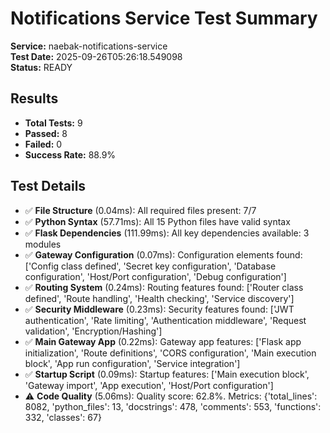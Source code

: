 # Notifications Service Test Summary

**Service:** naebak-notifications-service  
**Test Date:** 2025-09-26T05:26:18.549098  
**Status:** READY  

## Results

- **Total Tests:** 9
- **Passed:** 8
- **Failed:** 0
- **Success Rate:** 88.9%

## Test Details

- ✅ **File Structure** (0.04ms): All required files present: 7/7
- ✅ **Python Syntax** (57.71ms): All 15 Python files have valid syntax
- ✅ **Flask Dependencies** (111.99ms): All key dependencies available: 3 modules
- ✅ **Gateway Configuration** (0.07ms): Configuration elements found: ['Config class defined', 'Secret key configuration', 'Database configuration', 'Host/Port configuration', 'Debug configuration']
- ✅ **Routing System** (0.24ms): Routing features found: ['Router class defined', 'Route handling', 'Health checking', 'Service discovery']
- ✅ **Security Middleware** (0.23ms): Security features found: ['JWT authentication', 'Rate limiting', 'Authentication middleware', 'Request validation', 'Encryption/Hashing']
- ✅ **Main Gateway App** (0.22ms): Gateway app features: ['Flask app initialization', 'Route definitions', 'CORS configuration', 'Main execution block', 'App run configuration', 'Service integration']
- ✅ **Startup Script** (0.09ms): Startup features: ['Main execution block', 'Gateway import', 'App execution', 'Host/Port configuration']
- ⚠️ **Code Quality** (5.06ms): Quality score: 62.8%. Metrics: {'total_lines': 8082, 'python_files': 13, 'docstrings': 478, 'comments': 553, 'functions': 332, 'classes': 67}
